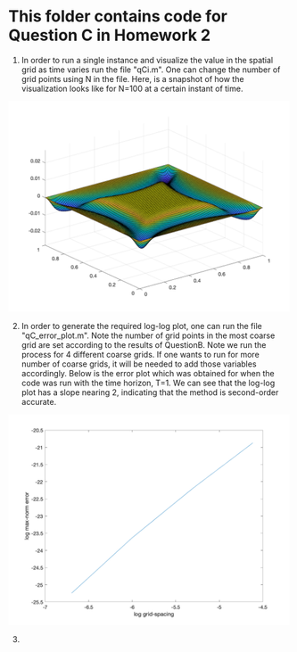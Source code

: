 # This folder contains code for Question C in Homework 2

1) In order to run a single instance and visualize the value in the spatial grid as time varies run the file "qCi.m". One can change the number of grid points using N in the file. Here, is a snapshot of how the visualization looks like for N=100 at a certain instant of time.

![alt text](https://github.com/sourav-roni/Math714_Homework2/blob/main/QuestionC/snap.png)

2) In order to generate the required log-log plot, one can run the file "qC_error_plot.m". Note the number of grid points in the most coarse grid are set according to the results of QuestionB. Note we run the process for 4 different coarse grids. If one wants to run for more number of coarse grids, it will be needed to add those variables accordingly. Below is the error plot which was obtained for when the code was run with the time horizon, T=1. We can see that the log-log plot has a slope nearing 2, indicating that the method is second-order accurate.

![alt text](https://github.com/sourav-roni/Math714_Homework2/blob/main/QuestionC/err_plt.png)

3) 
